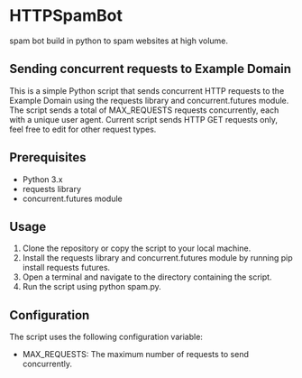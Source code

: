 # HTTPSpamBot
spam bot build in python to spam websites at high volume.


## Sending concurrent requests to Example Domain
This is a simple Python script that sends concurrent HTTP requests to the Example Domain using the requests library and concurrent.futures module. The script sends a total of MAX_REQUESTS requests concurrently, each with a unique user agent. Current script sends HTTP GET requests only, feel free to edit for other request types.

## Prerequisites
- Python 3.x
- requests library
- concurrent.futures module

## Usage
1. Clone the repository or copy the script to your local machine. 
2. Install the requests library and concurrent.futures module by running pip install requests futures. 
3. Open a terminal and navigate to the directory containing the script. 
4. Run the script using python spam.py. 

## Configuration
The script uses the following configuration variable:

- MAX_REQUESTS: The maximum number of requests to send concurrently.